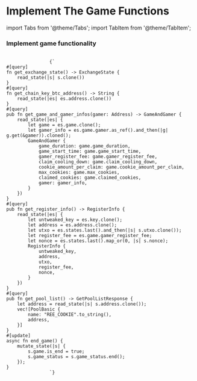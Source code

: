 # Implement The Game Functions

import Tabs from '@theme/Tabs';
import TabItem from '@theme/TabItem';

<div style={{ display: 'flex', gap: '20px' }}>
  <div style={{ flex: '1 0 50%' }}>
    <h3>Implement game functionality</h3>
    <p></p>
    <p></p>
    <p></p>
    <p></p>
    <p></p>
  </div>

  <div style={{ flex: 1 }}>
      <TabItem value="source" label="Source" default>
        <Tabs>
          <TabItem value="exchange" label="exchange.rs" default>
          <pre style={{
              backgroundColor: '#f5f5f5',
              padding: '1rem',
              borderRadius: '4px',
              overflowX: 'auto',
              fontFamily: 'monospace',
              fontSize: '14px',
              lineHeight: '1.5',
              margin: '0'
            }}>
              <code>
                {`
#[query]
fn get_exchange_state() -> ExchangeState {
    read_state(|s| s.clone())
}
#[query]
fn get_chain_key_btc_address() -> String {
    read_state(|es| es.address.clone())
}
#[query]
pub fn get_game_and_gamer_infos(gamer: Address) -> GameAndGamer {
    read_state(|es| {
        let game = es.game.clone();
        let gamer_info = es.game.gamer.as_ref().and_then(|g| g.get(&gamer)).cloned();
        GameAndGamer {
            game_duration: game.game_duration,
            game_start_time: game.game_start_time,
            gamer_register_fee: game.gamer_register_fee,
            claim_cooling_down: game.claim_cooling_down,
            cookie_amount_per_claim: game.cookie_amount_per_claim,
            max_cookies: game.max_cookies,
            claimed_cookies: game.claimed_cookies,
            gamer: gamer_info,
        }
    })
}
#[query]
pub fn get_register_info() -> RegisterInfo {
    read_state(|es| {
        let untweaked_key = es.key.clone();
        let address = es.address.clone();
        let utxo = es.states.last().and_then(|s| s.utxo.clone());
        let register_fee = es.game.gamer_register_fee;
        let nonce = es.states.last().map_or(0, |s| s.nonce);
        RegisterInfo {
            untweaked_key,
            address,
            utxo,
            register_fee,
            nonce,
        }
    })
}
#[query]
pub fn get_pool_list() -> GetPoolListResponse {
    let address = read_state(|s| s.address.clone());
    vec![PoolBasic {
        name: "REE_COOKIE".to_string(),
        address,
    }]
}
#[update]
async fn end_game() {
    mutate_state(|s| {
        s.game.is_end = true;
        s.game_status = s.game_status.end();
    });
}
                `}
              </code>
            </pre>
          </TabItem>
        </Tabs>
      </TabItem>
  </div>
</div>